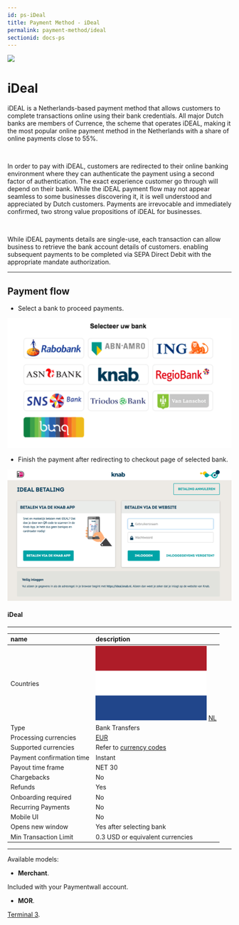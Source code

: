 ```yaml
---
id: ps-iDeal
title: Payment Method - iDeal
permalink: payment-method/ideal
sectionid: docs-ps
---
```


<div class="docs-ps-header">
    <div class="docs-ps-logo">
        <img src="https://api.paymentwall.com/images/ps_logos/pm_idealpayments.png">
    </div>
    <h1>iDeal</h1>
</div>

<div class="docs-ps-body" markdown="1">

<div class="docs-ps-instructions" markdown="1">

iDEAL is a Netherlands-based payment method that allows customers to complete transactions online using their bank credentials. All major Dutch banks are members of Currence, the scheme that operates iDEAL, making it the most popular online payment method in the Netherlands with a share of online payments close to 55%.

<br>

In order to pay with iDEAL, customers are redirected to their online banking environment where they can authenticate the payment using a second factor of authentication. The exact experience customer go through will depend on their bank. While the iDEAL payment flow may not appear seamless to some businesses discovering it, it is well understood and appreciated by Dutch customers. Payments are irrevocable and immediately confirmed, two strong value propositions of iDEAL for businesses. 
  
<br>

While iDEAL payments details are single-use, each transaction can allow business to retrieve the bank account details of customers. enabling subsequent payments to be completed via SEPA Direct Debit with the appropriate mandate authorization. 

*** 

## Payment flow

* Select a bank to proceed payments.

<div class="docs-img docs-medium-img">
    <img src="/textures/pic/payment-system/bank-transfer/ideal/ideal_ov.png">
</div>

* Finish the payment after redirecting to checkout page of selected bank.

<div class="docs-img">
    <img src="/textures/pic/payment-system/bank-transfer/ideal/ideal_knab.png">
</div>

</div>



<div class="docs-ps-attributes" markdown="1">
<div class="docs-ps-attributes-body" markdown="1">

#### iDeal

***

|name|description|
|:--|:--|
|Countries| <img class="flags" src="/textures/pic/flags/europe/netherlands.png"> [NL](https://en.wikipedia.org/wiki/Netherlands)|
|Type|Bank Transfers|
|Processing currencies|[EUR](https://en.wikipedia.org/wiki/Euro)|
|Supported currencies| Refer to [currency codes](/reference/currencies)|
|Payment confirmation time|Instant|
|Payout time frame| NET 30|
|Chargebacks|No|
|Refunds|Yes|
|Onboarding required| No|
|Recurring Payments|No|
|Mobile UI|No|
|Opens new window|Yes after selecting bank|
|Min Transaction Limit|0.3 USD or equivalent currencies|

***

Available models:

* **Merchant**. 

Included with your Paymentwall account.

* **MOR**. 

[Terminal 3](https://www.terminal3.com/).

</div>
</div>

</div>